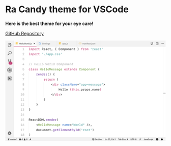 # Ra Candy theme for VSCode

**Here is the best theme for your eye care!**

[GitHub Repository](https://github.com/rahmanyerli/ra-candy)

![Screen Shot-III](./images/code.png)
